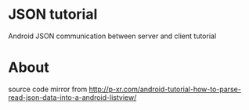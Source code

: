 JSON tutorial
============

Android JSON communication between server and client tutorial

About 
=====

source code mirror from http://p-xr.com/android-tutorial-how-to-parse-read-json-data-into-a-android-listview/

